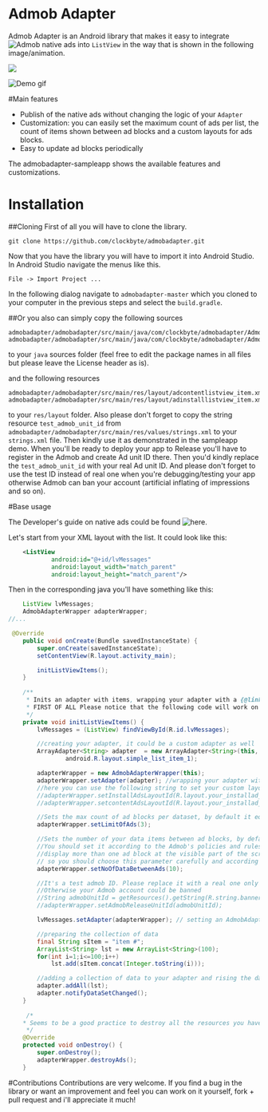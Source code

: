 Admob Adapter
======================

Admob Adapter is an Android library that makes it easy to integrate ![Admob native ads](https://support.google.com/admob/answer/6240809 "Admob native ads") into ```ListView``` in the way that is shown in the following image/animation.

![](https://raw.githubusercontent.com/clockbyte/admobadapter/master/screenshots/device-2015-08-28-012121.png)

![](https://raw.githubusercontent.com/clockbyte/admobadapter/master/screenshots/ezgif.com-gif-maker.gif "Demo gif")

#Main features

* Publish of the native ads without changing the logic of your ```Adapter```
* Customization: you can easily set the maximum count of ads per list, the count of items shown between ad blocks and a custom layouts for ads blocks.
* Easy to update ad blocks periodically

The admobadapter-sampleapp shows the available features and customizations.
 
# Installation

##Cloning
First of all you will have to clone the library.
```shell
git clone https://github.com/clockbyte/admobadapter.git
```

Now that you have the library you will have to import it into Android Studio.
In Android Studio navigate the menus like this.
```
File -> Import Project ...
```
In the following dialog navigate to ```admobadapter-master``` which you cloned to your computer in the previous steps and select the `build.gradle`.

##Or 
you also can simply copy the following sources
```
admobadapter/admobadapter/src/main/java/com/clockbyte/admobadapter/AdmobAdapterWrapper.java
admobadapter/admobadapter/src/main/java/com/clockbyte/admobadapter/AdmobFetcher.java
```
to your ```java``` sources folder (feel free to edit the package names in all files but please leave the License header as is).

and the following resources
```
admobadapter/admobadapter/src/main/res/layout/adcontentlistview_item.xml
admobadapter/admobadapter/src/main/res/layout/adinstalllistview_item.xml
```
to your ```res/layout``` folder.
Also please don't forget to copy the string resource ```test_admob_unit_id``` from ```admobadapter/admobadapter/src/main/res/values/strings.xml``` to your ```strings.xml``` file. Then kindly use it as demonstrated in the sampleapp demo. 
When you'll be ready to deploy your app to Release you'll have to register in the Admob and create Ad unit ID there. Then you'd kindly replace the ```test_admob_unit_id``` with your real Ad unit ID. And please don't forget to use the test ID instead of real one when you're debugging/testing your app otherwise Admob can ban your account (artificial inflating of impressions and so on).

#Base usage

The Developer's guide on native ads could be found ![here](https://developers.google.com/admob/android/native "here").

Let's start from your XML layout with the list. It could look like this:
```xml
    <ListView
            android:id="@+id/lvMessages"
            android:layout_width="match_parent"
            android:layout_height="match_parent"/>
```

Then in the corresponding java you'll have something like this:
```java
    ListView lvMessages;
    AdmobAdapterWrapper adapterWrapper;
//...

 @Override
    public void onCreate(Bundle savedInstanceState) {
        super.onCreate(savedInstanceState);
        setContentView(R.layout.activity_main);

        initListViewItems();
    }
    
    /**
     * Inits an adapter with items, wrapping your adapter with a {@link AdmobAdapterWrapper} and setting the listview to this wrapper
     * FIRST OF ALL Please notice that the following code will work on a real devices but emulator!
     */
    private void initListViewItems() {
        lvMessages = (ListView) findViewById(R.id.lvMessages);

        //creating your adapter, it could be a custom adapter as well
        ArrayAdapter<String> adapter  = new ArrayAdapter<String>(this,
                android.R.layout.simple_list_item_1);

        adapterWrapper = new AdmobAdapterWrapper(this);
        adapterWrapper.setAdapter(adapter); //wrapping your adapter with a AdmobAdapterWrapper.
        //here you can use the following string to set your custom layouts for a different types of native ads
        //adapterWrapper.setInstallAdsLayoutId(R.layout.your_installad_layout);
        //adapterWrapper.setcontentAdsLayoutId(R.layout.your_installad_layout);

        //Sets the max count of ad blocks per dataset, by default it equals to 3 (according to the Admob's policies and rules)
        adapterWrapper.setLimitOfAds(3);

        //Sets the number of your data items between ad blocks, by default it equals to 10.
        //You should set it according to the Admob's policies and rules which says not to
        //display more than one ad block at the visible part of the screen,
        // so you should choose this parameter carefully and according to your item's height and screen resolution of a target devices
        adapterWrapper.setNoOfDataBetweenAds(10);

        //It's a test admob ID. Please replace it with a real one only when you will be ready to deploy your product to the Release!
        //Otherwise your Admob account could be banned
        //String admobUnitId = getResources().getString(R.string.banner_admob_unit_id);
        //adapterWrapper.setAdmobReleaseUnitId(admobUnitId);

        lvMessages.setAdapter(adapterWrapper); // setting an AdmobAdapterWrapper to a ListView

        //preparing the collection of data
        final String sItem = "item #";
        ArrayList<String> lst = new ArrayList<String>(100);
        for(int i=1;i<=100;i++)
            lst.add(sItem.concat(Integer.toString(i)));

        //adding a collection of data to your adapter and rising the data set changed event
        adapter.addAll(lst);
        adapter.notifyDataSetChanged();
    }
    
     /*
    * Seems to be a good practice to destroy all the resources you have used earlier :)
     */
    @Override
    protected void onDestroy() {
        super.onDestroy();
        adapterWrapper.destroyAds();
    }
```

#Contributions
Contributions are very welcome. If you find a bug in the library or want an improvement and feel you can work on it yourself, fork + pull request and i'll appreciate it much!

